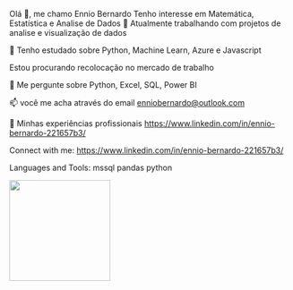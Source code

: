 Olá 👋, me chamo Ennio Bernardo
Tenho interesse em Matemática, Estatística e Analise de Dados
🔭 Atualmente trabalhando com projetos de analise e visualização de dados

🌱 Tenho estudado sobre Python, Machine Learn, Azure e Javascript

Estou procurando recolocação no mercado de trabalho

💬 Me pergunte sobre Python, Excel, SQL, Power BI

📫 você me acha através do email enniobernardo@outlook.com

📄 Minhas experiências profissionais https://www.linkedin.com/in/ennio-bernardo-221657b3/

Connect with me:
https://www.linkedin.com/in/ennio-bernardo-221657b3/

Languages and Tools:
mssql pandas python 
 
 <img height="180em" src="https://github-readme-stats.vercel.app/api/top-langs/?username=Ennio1996&layout=compact&theme=tokyonight"/>
  

